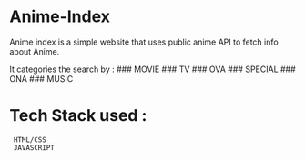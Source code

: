 # Anime-Index
Anime index is a simple website that uses public anime API to fetch info about Anime. 

It categories the search by : 
                             ### MOVIE
                             ### TV
                             ### OVA
                             ### SPECIAL
                             ### ONA
                             ### MUSIC
                             
                             
 # Tech Stack used :
     HTML/CSS
     JAVASCRIPT
     
